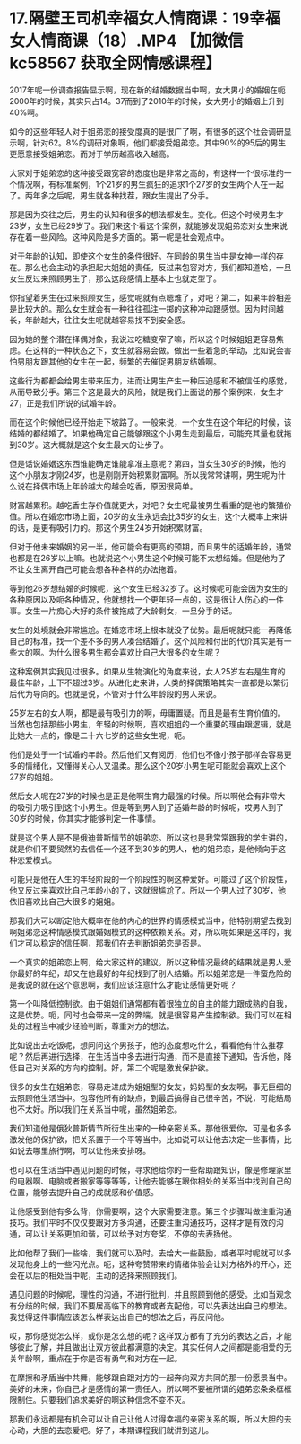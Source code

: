 # 17.隔壁王司机幸福女人情商课：19幸福女人情商课（18）.MP4 【加微信 kc58567 获取全网情感课程】

2017年呢一份调查报告显示啊，现在新的结婚数据当中啊，女大男小的婚姻在呃2000年的时候，其实只占14。37而到了2010年的时候，女大男小的婚姻上升到40%啊。

如今的这些年轻人对于姐弟恋的接受度真的是很广了啊，有很多的这个社会调研显示啊，针对62。8%的调研对象啊，他们都接受姐弟恋。其中90%的95后的男生更愿意接受姐弟恋。而对于学历越高收入越高。

大家对于姐弟恋的这种接受跟宽容的态度也是非常之高的，有这样一个很标准的一个情况啊，有标准案例，1个21岁的男生疯狂的追求1个27岁的女生两个人在一起了。两年多之后呢，男生就各种找茬，跟女生提出了分手。

那是因为交往之后，男生的认知和很多的想法都发生。变化。但这个时候男生才23岁，女生已经29岁了。我们来这个看这个案例，就能够发现姐弟恋对女生来说存在着一些风险。这种风险是多方面的。第一呢是社会观点中。

对于年龄的认知，即使这个女生的条件很好。在同龄的男生当中是女神一样的存在。那么也会主动的承担起大姐姐的责任，反过来包容对方，我们都知道哈，一旦女生反过来照顾男生了，那么这段感情上基本上也就定型了。

你指望着男生在过来照顾女生，感觉呢就有点嗯难了，对吧？第二，如果年龄相差是比较大的。那么女生就会有一种往往孤注一掷的这种冲动跟感觉。因为时间越长，年龄越大，往往女生呢就越容易找不到安全感。

因为她的整个潜在择偶对象，我说过吃糖变窄了嘛，所以这个时候姐姐更容易焦虑。在这样的一种状态之下，女生就容易会做。做出一些着急的举动，比如说会害怕男朋友跟其他的女生在一起，频繁的去催促男朋友结婚啊。

这些行为都都会给男生带来压力，进而让男生产生一种压迫感和不被信任的感觉，从而导致分手。第三个这是最大的风险，就是我们上面说的那个案例来，女生才27，正是我们所说的试婚年龄。

而在这个时候他已经开始走下坡路了。一般来说，一个女生在这个年纪的时候，该结婚的都结婚了。如果他确定自己能够跟这个小男生走到最后，可能充其量也就拖到30岁。这大概就是这个女生最大的让步了。

但是话说婚姻这东西谁能确定谁能拿准主意呢？第四，当女生30岁的时候，他的这个小朋友才刚24岁，也是刚刚开始积累财富啊。所以我常常讲啊，男生呢为什么说在择偶市场上年龄越大的越会吃香，原因很简单。

财富越累积。越吃香生存价值就更大，对吧？女生呢最被男生看重的是他的繁殖价值。所以在婚恋市场上面，20岁的女生永远会比35岁的女生，这个大概率上来讲的话，是更有吸引力的。那这个男生24岁开始积累财富。

但对于他未来婚姻的另一半，他可能会有更高的预期，而且男生的适婚年龄，通常也都是在26岁以上嘛。也就说这个小男生这个时候可能不太想结婚。但是他为了不让女生离开自己可能会想各种各样的办法拖着。

等到他26岁想结婚的时候呢，这个女生已经32岁了。这时候呢可能会因为女生的各种原因以及呃各种情况，他就想找一个更年轻一点的，这是很让人伤心的一件事。女生一片痴心大好的条件被拖成了大龄剩女，一旦分手的话。

女生的处境就会非常尴尬。在婚恋市场上根本就没了优势。最后呢就只能一再降低自己的标准，找一个差不多的男人凑合结婚了。这个风险和付出的代价其实是有一些大的啊。为什么很多男生都会喜欢比自己大很多的女生呢？

这种案例其实我见过很多。如果从生物演化的角度来说，女人25岁左右是生育的最佳年龄，上下不超过3岁。从进化史来讲，人类的择偶策略其实一直都是以繁衍后代为导向的。也就是说，不管对于什么年龄段的男人来说。

25岁左右的女人啊，都是最有吸引力的啊，毋庸置疑。而且是最有生育价值的。当然也包括那些小男生，年轻的时候啊，喜欢姐姐的一个重要的理由跟逻辑，就是比她大一点的，像是二十六七岁的这些女生呢，呃。

他们是处于一个试婚的年龄。然后他们又有阅历，他们也不像小孩子那样会容易更多的情绪化，又懂得关心人又温柔。那么这个20岁小男生呢可能就会喜欢上这个27岁的姐姐。

然后女人呢在27岁的时候也是正是他啊生育力最强的时候。所以啊他会有非常大的吸引力吸引到这个小男生。但是等到男人到了适婚年龄的时候呢，哎男人到了30岁的时候，你其实才能够判定一件事情。

就是这个男人是不是俄迪普斯情节的姐弟恋。所以这也是我常常跟我的学生讲的，就是你们不要贸然的去信任一个还不到30岁的男人，他的姐弟恋，是他倾向于这种恋爱模式。

可能只是他在人生的年轻阶段的一个阶段性的啊这种爱好。可能过了这个阶段性，他又反过来喜欢比自己年龄小的了，这就很尴尬了。所以一个男人过了30岁，他依旧喜欢比自己大很多的姐姐。

那我们大可以断定他大概率在他的内心的世界的情感模式当中，他特别期望去找到啊姐弟恋这种情感模式跟婚姻模式的这种依赖关系。对，所以呢如果是这样的，我们才可以稳定的信任啊，那我们在去判断姐弟恋是否是。

一个真实的姐弟恋上啊，给大家这样的建议。所以这种情况最终的结果就是男人爱你最好的年纪，却又在他最好的年纪找到了别人结婚。所以姐弟恋是一件蛮危险的是我说的就在这个意思啊，我们应该注意什么才能让感情更好呢？

第一个叫降低控制欲。由于姐姐们通常都有着很独立的自主的能力跟成熟的自我，这是优势。呃，同时也会带来一定的弊端，就是很容易产生控制欲。我们可以在相处的过程当中减少经验判断，尊重对方的想法。

比如说出去吃饭呢，想问问这个男孩子，他的态度想吃什么，看看他有什么推荐呢？然后再进行选择，在生活当中多去进行沟通，而不是直接下通知，告诉他，降低自己对关系的方向的控制。好，第二个呢是激发保护欲。

很多的女生在姐弟恋，容易走进成为姐姐型的女友，妈妈型的女友啊，事无巨细的去照顾他生活当中。包容他所有的缺点，到最后搞得自己很辛苦，不说，可能结局也不太好。所以我们在关系当中呢，虽然姐弟恋。

我们知道他是俄狄普斯情节所衍生出来的一种亲密关系。那他很爱你，可是也多多激发他的保护欲，把关系置于一个平等当中。比如说可以让他去决定一些事情，比如说去哪里旅行啊，可以让他来安排呀。

也可以在生活当中遇见问题的时候，寻求他给你的一些帮助跟知识，像是修理家里的电器啊、电脑或者搬家等等等等，让他去能够在跟你相处的关系当中找到自己的位置，能够去提升自己的成就感和价值感。

让他感受到他有多么背，你需要啊，这个大家需要注意。第三个步骤叫做注重沟通技巧。我们平时不仅仅要跟对方多沟通，还要注重沟通技巧，这样才是有效的沟通，可以让关系更加和谐，可以给予对方夸奖，不停的去表扬他。

比如他帮了我们一些啥，我们就可以及时。去给大一些鼓励，或者平时呢就可以多发现他身上的一些闪光点。呃，这种夸赞带来的情绪体验会让对方格外的开心，还会在以后的相处当中呢，主动的选择来照顾我们。

遇见问题的时候呢，理性的沟通，不进行批判，并且照顾到他的感受。比如当观念有分歧的时候，我们不要居高临下的教育或者支配他，可以先表达出自己的想法。我觉得这件事情应该怎么样表达出自己的想法之后，再反问他。

哎，那你感觉怎么样，或你是怎么想的呢？这样双方都有了充分的表达之后，才能够彼此了解，并且做出让双方彼此都满意的决定。其实任何人之间都是能相爱的无关年龄啊，重点在于你是否有勇气和对方在一起。

在摩擦和矛盾当中共舞，能够跟自跟对方的一起奔向双方共同的那一份愿景当中。美好的未来，你自己才是感情的第一责任人。所以啊不要被所谓的姐弟恋条条框框限制住。只要我们追求美好的啊这种信念不变不灭。

那我们永远都是有机会可以让自己让他人过得幸福的亲密关系的啊，所以大胆的去心动，大胆的去恋爱吧。好了，本期课程我们就讲到这儿。

